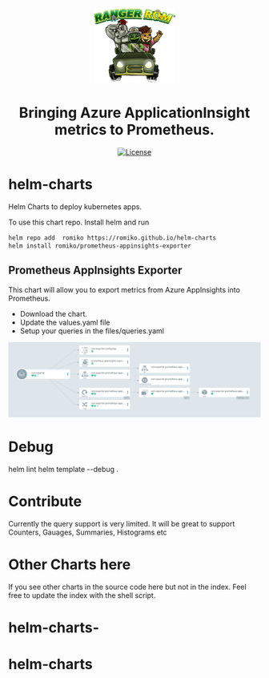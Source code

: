 <p align=center><img src="./docs/media/logos/rangerrom.png" alt="RangerRom Logo" height="150"></p>

<h1 align="center">Bringing Azure ApplicationInsight metrics to Prometheus.</h1>

<p align="center">
    <a href="./LICENSE" rel="nofollow"><img src="https://img.shields.io/github/license/mashape/apistatus.svg?style=flat-square" alt="License"></a>

# helm-charts
Helm Charts to deploy kubernetes apps.

To use this chart repo. Install helm and run

```
helm repo add  romiko https://romiko.github.io/helm-charts
helm install romiko/prometheus-appinsights-exporter
```

## Prometheus AppInsights Exporter
This chart will allow you to export metrics from Azure AppInsights into Prometheus.

* Download the chart.
* Update the values.yaml file
* Setup your queries in the files/queries.yaml


<p align=center><img src="./docs/media/prometheus-appinsights-exporter-k8.png" alt="ArgoCD K8 Deployment View for Prometheus Exporter" height="150"></p>


# Debug
helm lint
helm template --debug .


# Contribute
Currently the query support is very limited. It will be great to support Counters, Gauages, Summaries, Histograms etc

# Other Charts here
If you see other charts in the source code here but not in the index. Feel free to update the index with the shell script.
# helm-charts-
# helm-charts
